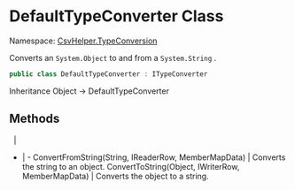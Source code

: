 # DefaultTypeConverter Class

Namespace: [CsvHelper.TypeConversion](/api/CsvHelper.TypeConversion)

Converts an ``System.Object`` to and from a ``System.String`` .

```cs
public class DefaultTypeConverter : ITypeConverter
```

Inheritance Object -> DefaultTypeConverter

## Methods
&nbsp; | &nbsp;
- | -
ConvertFromString(String, IReaderRow, MemberMapData) | Converts the string to an object.
ConvertToString(Object, IWriterRow, MemberMapData) | Converts the object to a string.
